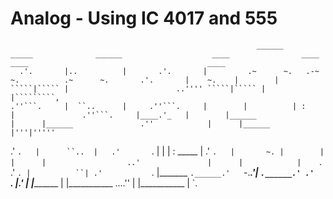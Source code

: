# Analog - Using IC 4017 and 555

                                                           ______        _____              ______                    ____                ____                            ____                                        ____                    
      .'.       |..          |       .'.       |         .~      ~.   .-~     ~.          .~      ~.       .'.       |    ~.    |        |                   `````|````` |                        ..'''' `````|````` |            |`````````, 
    .''```.     |  ``..      |     .''```.     |        |          | :                   |               .''```.     |____.'_   |        |______                  |      |______               .''            |      |______      |'''|''''' 
  .'       `.   |      ``..  |   .'       `.   |        |          | :     _____         |             .'       `.   |       ~. |        |                        |      |                  ..'               |      |            |    `.  
.'           `. |          ``| .'           `. |_______  `.______.'   `-._____.'|         `.______.' .'           `. |_______.' |_______ |___________             |      |___________ ....''                  |      |___________ |      `. 
